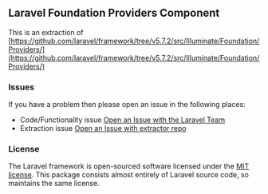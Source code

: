 ## Laravel Foundation Providers Component

This is an extraction of [https://github.com/laravel/framework/tree/v5.7.2/src/Illuminate/Foundation/Providers/](https://github.com/laravel/framework/tree/v5.7.2/src/Illuminate/Foundation/Providers/)


### Issues

If you have a problem then please open an issue in the following places:

* Code/Functionality issue [Open an Issue with the Laravel Team](https://github.com/laravel/framework/issues/new/choose)
* Extraction issue [Open an Issue with extractor repo](https://github.com/laravel-foundation/readme/issues/new)


### License

The Laravel framework is open-sourced software licensed under the [MIT license](http://opensource.org/licenses/MIT). This package consists almost entirely of Laravel source code, so maintains the same license.
